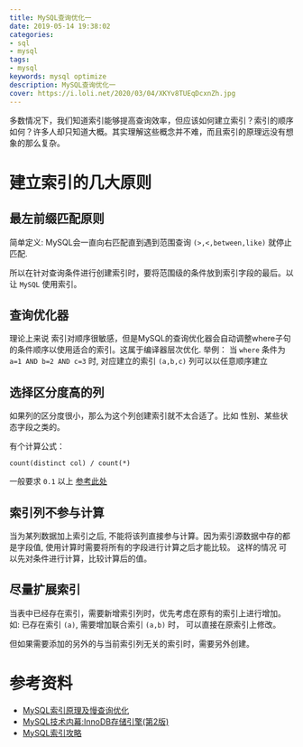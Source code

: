 ```yaml
---
title: MySQL查询优化一
date: 2019-05-14 19:38:02
categories:
- sql
- mysql
tags:
- mysql
keywords: mysql optimize
description: MySQL查询优化一
cover: https://i.loli.net/2020/03/04/XKYv8TUEqDcxnZh.jpg
---
```


多数情况下，我们知道索引能够提高查询效率，但应该如何建立索引？索引的顺序如何？许多人却只知道大概。其实理解这些概念并不难，而且索引的原理远没有想象的那么复杂。

建立索引的几大原则
================

最左前缀匹配原则
---------------

简单定义:
MySQL会一直向右匹配直到遇到范围查询 `(>,<,between,like)` 就停止匹配.

所以在针对查询条件进行创建索引时，要将范围级的条件放到索引字段的最后。以让 `MySQL` 使用索引。

查询优化器
---------

理论上来说 索引对顺序很敏感，但是MySQL的查询优化器会自动调整where子句的条件顺序以使用适合的索引。这属于编译器层次优化.
举例： 当 `where` 条件为 `a=1 AND b=2 AND c=3` 时, 对应建立的索引 `(a,b,c)` 列可以以任意顺序建立

选择区分度高的列
---------------

如果列的区分度很小，那么为这个列创建索引就不太合适了。比如 性别、某些状态字段之类的。

有个计算公式：

```
count(distinct col) / count(*)
```
一般要求 `0.1` 以上 [参考此处](https://tech.meituan.com/2014/06/30/mysql-index.html)

索引列不参与计算
---------------

当为某列数据加上索引之后, 不能将该列直接参与计算。因为索引源数据中存的都是字段值, 使用计算时需要将所有的字段进行计算之后才能比较。 这样的情况 可以先对条件进行计算，比较计算后的值。

尽量扩展索引
-----------

当表中已经存在索引，需要新增索引列时，优先考虑在原有的索引上进行增加。
如: 已存在索引 `(a)`, 需要增加联合索引 `(a,b)` 时， 可以直接在原索引上修改。

但如果需要添加的另外的与当前索引列无关的索引时，需要另外创建。


参考资料
========

- [MySQL索引原理及慢查询优化](https://tech.meituan.com/2014/06/30/mysql-index.html)
- [MySQL技术内幕:InnoDB存储引擎(第2版)](https://book.douban.com/subject/24708143/)
- [MySQL索引攻略](https://www.cnblogs.com/nixi8/p/4574709.html)

